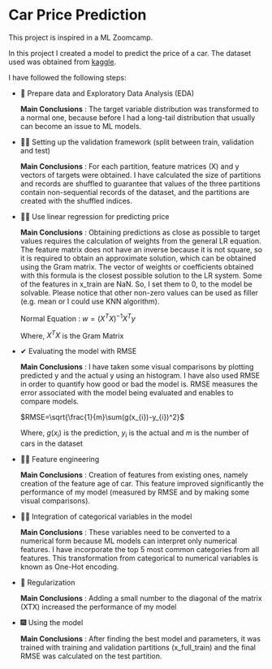 # Car Price Prediction

This project is inspired in a ML Zoomcamp.

In this project I created a model to predict the price of a car. The dataset used was obtained from [kaggle](https://www.kaggle.com/CooperUnion/cardataset).

I have followed the following steps:

* 👀 Prepare data and Exploratory Data Analysis (EDA)

    **Main Conclusions** : The target variable distribution was transformed to a normal one, because before I had a long-tail distribution that usually can become an issue to ML models.


* 🐱‍👤 Setting up the validation framework (split between train, validation and test)

    **Main Conclusions** : For each partition, feature matrices (X) and y vectors of targets were obtained. I have calculated the size of partitions and records are shuffled to guarantee that values of the three partitions contain non-sequential records of the dataset, and the partitions are created with the shuffled indices.


* 👩‍💻 Use linear regression for predicting price

    **Main Conclusions** : Obtaining predictions as close as possible to target values requires the calculation of weights from the general LR equation. The feature matrix does not have an inverse because it is not square, so it is required to obtain an approximate solution, which can be obtained using the Gram matrix. The vector of weights or coefficients obtained with this formula is the closest possible solution to the LR system.
    Some of the features in x_train are NaN. So, I set them to 0, to the model be solvable. Please notice that other non-zero values can be used as filler (e.g. mean or I could use KNN algorithm).

    Normal Equation :  $w=(X^TX)^{-1}X^Ty$

    Where, $X^TX$ is the Gram Matrix

* ✔ Evaluating the model with RMSE

    **Main Conclusions** : I have taken some visual comparisons by plotting predicted y and the actual y using an histogram. I have also used RMSE in order to quantify how good or bad the model is. RMSE measures the error associated with the model being evaluated and enables to compare models.

    $RMSE=\sqrt{\frac{1}{m}\sum(g(x_{i})-y_{i})^2}$
    
    Where, $g(x_{i})$ is the prediction, $y_{i}$ is the actual and $m$ is the number of cars in the dataset

* 🏋️‍♀️ Feature engineering  

    **Main Conclusions** : Creation of features from existing ones, namely creation of the feature age of car. This feature improved significantly the performance of my model (measured by RMSE and by making some visual comparisons).


* 👨‍🚀 Integration of categorical variables in the model

    **Main Conclusions** : These variables need to be converted to a numerical form because ML models can interpret only numerical features. I have incorporate the top 5 most common categories from all features. This transformation from categorical to numerical variables is known as One-Hot encoding.


* 📏 Regularization

    **Main Conclusions** : Adding a small number to the diagonal of the matrix (XTX) increased the performance of my model


* 🎆 Using the model 

    **Main Conclusions** : After finding the best model and parameters, it was trained with training and validation partitions (x_full_train) and the final RMSE was calculated on the test partition.


